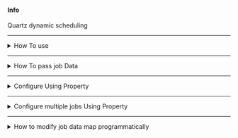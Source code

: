 #### Info
Quartz dynamic scheduling
***
<details><summary>How To use</summary>
  
  * Create a jobClass by extending QuartzJobBean
  * Annotate each job class with @JobSchedule or configure using property
  * Add @EnableJobScheduling passing package for JobClass to Scanned and configure
  
</details>

 ***
<details><summary>How To pass job Data</summary>
  
  * @JobSchedule(jobGroup = "group", jobName = "name", cornExpression = "*/5 * * * * ? *", jobData = "{\"YY\" : 1 , \"xxx\" : \"zzz\"}")
  * schedule.job.propGroup.scheduleinfo={"cronExpression": "exp","jobName": "someJob","jobClass": "jobClass", "jobDataMap" : {"key": "value"}}
  
</details>

***
<details><summary>Configure Using Property</summary>
  
  * Create a jobClass by extending QuartzJobBean
  * Add below properties in application.properties
    * schedule.job.groups=propGroup
    * schedule.job.propGroup.scheduleinfo={"cronExpression": "*/5 * * * * ? *","jobName": "someJob","jobClass": "com.scheduling.job.SomeJob1"}
  
</details>

***
<details><summary>Configure multiple jobs Using Property</summary>
  
  * One Group can have multiple jobs (delimter used **~**)
  * Add below properties in application.properties
    * schedule.job.groups=**propGroup~propGroup1**
    * schedule.job.**propGroup**.scheduleinfo={"cronExpression": "*/5 * * * * ? *","jobName": "someJob","jobClass": "com.scheduling.job.SomeJob"}**~**{"cronExpression": "*/5 * * * * ? *","jobName": "someJob","jobClass": "com.scheduling.job.SomeJob1"}
    * schedule.job.**propGroup1**.scheduleinfo={"cronExpression": "*/5 * * * * ? *","jobName": "someJob","jobClass": "com.scheduling.job.SomeJob"}**~**{"cronExpression": "*/5 * * * * ? *","jobName": "someJob","jobClass": "com.scheduling.job.SomeJob1"}
  
</details>

***
<details><summary>How to modify job data map programmatically</summary>
  
  * Create a bean by implementing JobDataMapConfigurer 
  
</details>
